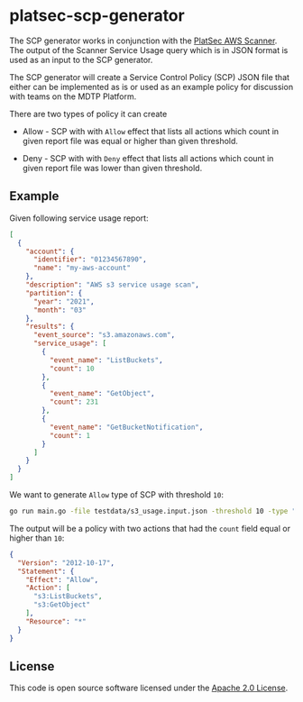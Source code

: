 # platsec-scp-generator

The SCP generator works in conjunction with the [PlatSec AWS
Scanner](https://github.com/hmrc/platsec-aws-scanner). The output of the Scanner
Service Usage query which is in JSON format is used as an input to the SCP
generator.

The SCP generator will create a Service Control Policy (SCP) JSON file that
either can be implemented as is or used as an example policy for discussion with
teams on the MDTP Platform.

There are two types of policy it can create

- Allow - SCP with with `Allow` effect that lists all actions which count in
   given report file was equal or higher than given threshold.

- Deny - SCP with with `Deny` effect that lists all actions which count in
   given report file was lower than given threshold.

## Example

Given following service usage report:

```json
[
  {
    "account": {
      "identifier": "01234567890",
      "name": "my-aws-account"
    },
    "description": "AWS s3 service usage scan",
    "partition": {
      "year": "2021",
      "month": "03"
    },
    "results": {
      "event_source": "s3.amazonaws.com",
      "service_usage": [
        {
          "event_name": "ListBuckets",
          "count": 10
        },
        {
          "event_name": "GetObject",
          "count": 231
        },
        {
          "event_name": "GetBucketNotification",
          "count": 1
        }
      ]
    }
  }
]
```

We want to generate `Allow` type of SCP with threshold `10`:

```bash
go run main.go -file testdata/s3_usage.input.json -threshold 10 -type "Allow"
```

The output will be a policy with two actions that had the `count` field equal or
higher than `10`:

```json
{
  "Version": "2012-10-17",
  "Statement": {
    "Effect": "Allow",
    "Action": [
      "s3:ListBuckets",
      "s3:GetObject"
    ],
    "Resource": "*"
  }
}
```

## License

This code is open source software licensed under the [Apache 2.0
License]("http://www.apache.org/licenses/LICENSE-2.0.html").
